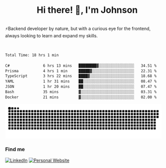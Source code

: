 <div id="user-content-toc">
  <ul align="center">
    <summary><h1 style="display: inline-block">Hi there! 👋, I'm Johnson</h1></summary>
  </ul>
</div>

⚡Backend developer by nature, but with a curious eye for the frontend, always looking to learn and expand my skills.

<br>


<!--START_SECTION:waka-->

```txt
Total Time: 18 hrs 1 min

C#               6 hrs 13 mins   ████████▓░░░░░░░░░░░░░░░░   34.51 %
Prisma           4 hrs 1 min     █████▓░░░░░░░░░░░░░░░░░░░   22.31 %
TypeScript       3 hrs 22 mins   ████▓░░░░░░░░░░░░░░░░░░░░   18.68 %
YAML             1 hr 31 mins    ██░░░░░░░░░░░░░░░░░░░░░░░   08.47 %
JSON             1 hr 20 mins    ██░░░░░░░░░░░░░░░░░░░░░░░   07.47 %
Bash             35 mins         ▓░░░░░░░░░░░░░░░░░░░░░░░░   03.31 %
Docker           21 mins         ▓░░░░░░░░░░░░░░░░░░░░░░░░   02.00 %
```

<!--END_SECTION:waka-->

<picture>
  <source  srcset="https://github.com/joshwambere/joshwambere/blob/output/github-contribution-grid-snake-dark.svg?palette=github-dark">
  <source  srcset="https://github.com/joshwambere/joshwambere/blob/output/github-contribution-grid-snake.svg">
  <img alt="github contribution grid snake animation" src="https://github.com/joshwambere/joshwambere/blob/output/github-contribution-grid-snake.svg">
</picture>

### Find me
<a href="https://www.linkedin.com/in/dusabe-johnson" target="_blank"><img src="https://img.shields.io/badge/LinkedIn-%230077B5.svg?&style=flat&logo=linkedin&logoColor=white" alt="LinkedIn"></a>
‎‎ [![Personal Website](https://img.shields.io/badge/visit-Johnsonis.me-blue)](https://johnsonis.me/)
